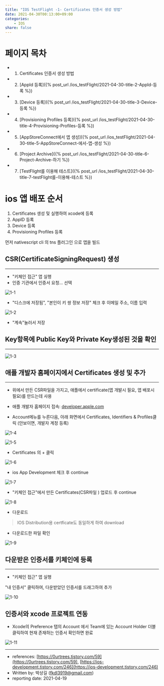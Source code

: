 ```yaml
---
title: "IOS TestFlight -1- Certificates 인증서 생성 방법"
date: 2021-04-30T00:13:00+09:00
categories: 
    - IOS
share: false
---
```


# 페이지 목차
- 1. Certificates 인증서 생성 방법
- 2. [AppId 등록]({% post_url /ios_testFlight/2021-04-30-title-2-AppId-등록 %})
- 3. [Device 등록]({% post_url /ios_testFlight/2021-04-30-title-3-Device-등록 %})
- 4. [Provisioning Profiles 등록]({% post_url /ios_testFlight/2021-04-30-title-4-Provisioning-Profiles-등록 %})
- 5. [AppStoreConnect에서 앱 생성]({% post_url /ios_testFlight/2021-04-30-title-5-AppStoreConnect-에서-앱-생성 %})
- 6. [Project Archive]({% post_url /ios_testFlight/2021-04-30-title-6-Project-Archive-하기 %})
- 7. [TestFlight를 이용해 테스트]({% post_url /ios_testFlight/2021-04-30-title-7-testFlight를-이용해-테스트 %})



# ios 앱 배포 순서

1. Certificates 생성 및 실행하여 xcode에 등록
2. AppID 등록
3. Device 등록
4. Provisioning Profiles 등록

먼저 nativescript cli 의 tns 플러그인 으로 앱을 빌드

## CSR(CertificateSigningRequest) 생성

---

- "키체인 접근" 앱 실행
- 인증 기관에서 인증서 요청... 선택

![1-1](/images/ios_testFlight/1-1.png)

- "디스크에 저장됨", "본인이 키 쌍 정보 저장" 체크 후 이메일 주소, 이름 입력

![1-2](/images/ios_testFlight/1-2.png)

- "계속"눌러서 저장

## Key항목에 Public Key와 Private Key생성된 것을 확인

---

![1-3](/images/ios_testFlight/1-3.png)

## 애플 개발자 홈페이지에서 Certificates 생성 및 추가

---

- 위에서 만든 CSR파일을 가지고, 애플에서 certificate(앱 개발시 필요, 앱 배포시 필요)를 만드는데 사용

- 애플 개발자 홈페이지 접속: [developer.apple.com](developer.apple.com)

- Account메뉴를 누른다음, 아래 화면에서 Certificates, Identifiers & Profiles클릭 (안보이면, 개발자 계정 등록)

![1-4](/images/ios_testFlight/1-4.png)

![1-5](/images/ios_testFlight/1-5.png)

- Certificates 의 + 클릭

![1-6](/images/ios_testFlight/1-6.png)

- ios App Development 체크 후 continue

![1-7](/images/ios_testFlight/1-7.png)

- "키체인 접근"에서 만든 Certificates(CSR파일 ) 업로드 후 continue

![1-8](/images/ios_testFlight/1-8.png)

- 다운로드

> IOS Distribution용 certficate도 동일하게 하여 download

- 다운로드한 파일 확인

![1-9](/images/ios_testFlight/1-9.png)

## 다운받은 인증서를 키체인에 등록

---

- "키체인 접근" 앱 실행

"내 인증서" 클릭하여, 다운받았던 인증서를 드래그하여 추가

![1-10](/images/ios_testFlight/1-10.png)

## 인증서와 xcode 프로젝트 연동

- Xcode의 Preference 탭의 Account 에서 Team에 있는 Account Holder 더블 클릭하여 현재 존재하는 인증서 확인하면 완료

![1-11](/images/ios_testFlight/1-11.png)


---

- references: [https://0urtrees.tistory.com/59](https://0urtrees.tistory.com/59), [https://ios-development.tistory.com/246](https://ios-development.tistory.com/246)
- Written by: 박상길 (fkdl3919@gmail.com)
- reporting date: 2021-04-19